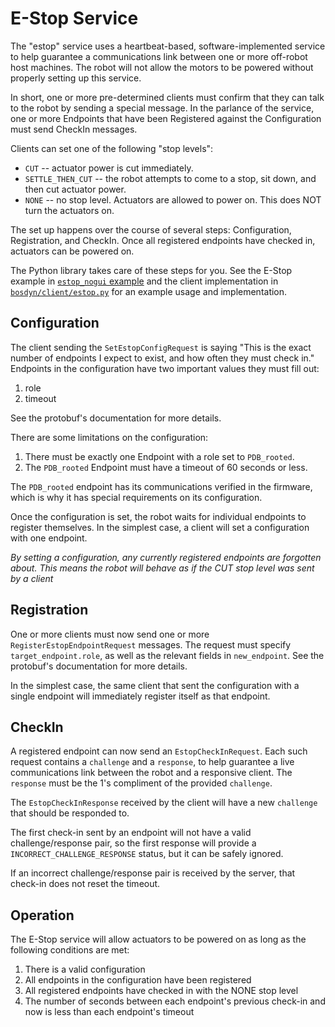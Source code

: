 <!--
Copyright (c) 2021 Boston Dynamics, Inc.  All rights reserved.

Downloading, reproducing, distributing or otherwise using the SDK Software
is subject to the terms and conditions of the Boston Dynamics Software
Development Kit License (20191101-BDSDK-SL).
-->

# E-Stop Service

The "estop" service uses a heartbeat-based, software-implemented service to help guarantee a communications link between one or more off-robot host machines. The robot will not allow the motors to be powered without properly setting up this service.

In short, one or more pre-determined clients must confirm that they can talk to the robot by sending a special message. In the parlance of the service, one or more Endpoints that have been Registered against the Configuration must send CheckIn messages.

Clients can set one of the following "stop levels":
 - `CUT` -- actuator power is cut immediately.
 - `SETTLE_THEN_CUT` -- the robot attempts to come to a stop, sit down, and then cut actuator power.
 - `NONE` -- no stop level. Actuators are allowed to power on. This does NOT turn the actuators on.

The set up happens over the course of several steps: Configuration, Registration, and CheckIn. Once all registered endpoints have checked in, actuators can be powered on.

The Python library takes care of these steps for you. See the E-Stop example in [`estop_nogui` example](../../python/examples/estop/README.md) and the client implementation in [`bosdyn/client/estop.py`](../../python/bosdyn-client/src/bosdyn/client/estop.py) for an example usage and implementation.

## Configuration

The client sending the `SetEstopConfigRequest` is saying "This is the exact number of endpoints I expect to exist, and how often they must check in." Endpoints in the configuration have two important values they must fill out:

1) role
2) timeout

See the protobuf's documentation for more details.

There are some limitations on the configuration:

1) There must be exactly one Endpoint with a role set to `PDB_rooted`.
2) The `PDB_rooted` Endpoint must have a timeout of 60 seconds or less.

The `PDB_rooted` endpoint has its communications verified in the firmware, which is why it has special requirements on its configuration.

Once the configuration is set, the robot waits for individual endpoints to register themselves. In the simplest case, a client will set a configuration with one endpoint.

*By setting a configuration, any currently registered endpoints are forgotten about. This means the robot will behave as if the CUT stop level was sent by a client*

## Registration

One or more clients must now send one or more `RegisterEstopEndpointRequest` messages. The request must specify `target_endpoint.role`, as well as the relevant fields in `new_endpoint`. See the protobuf's documentation for more details.

In the simplest case, the same client that sent the configuration with a single endpoint will immediately register itself as that endpoint.

## CheckIn

A registered endpoint can now send an `EstopCheckInRequest`. Each such request contains a `challenge` and a `response`, to help guarantee a live communications link between the robot and a responsive client. The `response` must be the 1's compliment of the provided `challenge`.

The `EstopCheckInResponse` received by the client will have a new `challenge` that should be responded to.

The first check-in sent by an endpoint will not have a valid challenge/response pair, so the first response will provide a `INCORRECT_CHALLENGE_RESPONSE` status, but it can be safely ignored.

If an incorrect challenge/response pair is received by the server, that check-in does not reset the timeout.

## Operation

The E-Stop service will allow actuators to be powered on as long as the following conditions are met:

1) There is a valid configuration
1) All endpoints in the configuration have been registered
1) All registered endpoints have checked in with the NONE stop level
1) The number of seconds between each endpoint's previous check-in and now is less than each endpoint's timeout
